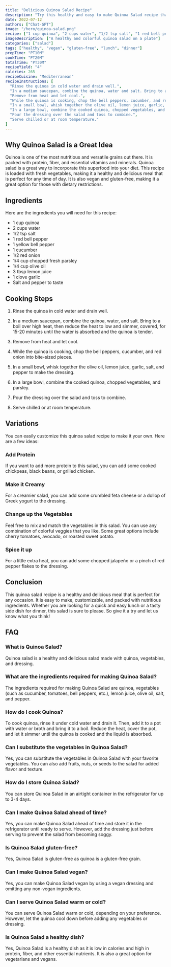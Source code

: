 ```yaml
---
title: "Delicious Quinoa Salad Recipe"
description: "Try this healthy and easy to make Quinoa Salad recipe that is perfect for any meal of the day. Made with fresh vegetables and protein-rich quinoa, this recipe is both nutritious and delicious!"
date: 2022-07-12
authors: ["Chat-GPT"]
image: "/hero/quinoa-salad.png"
recipe: ["1 cup quinoa", "2 cups water", "1/2 tsp salt", "1 red bell pepper", "1 yellow bell pepper", "1 cucumber", "1/2 red onion", "1/4 cup chopped fresh parsley", "1/4 cup olive oil", "3 tbsp lemon juice", "1 clove garlic", "Salt and pepper to taste"]
imageDescription: ["A healthy and colorful quinoa salad on a plate"]
categories: ["salad"]
tags: ["healthy", "vegan", "gluten-free", "lunch", "dinner"]
prepTime: "PT10M"
cookTime: "PT20M"
totalTime: "PT30M"
recipeYield: "4"
calories: 265
recipeCuisine: "Mediterranean"
recipeInstructions: [
  "Rinse the quinoa in cold water and drain well.",
  "In a medium saucepan, combine the quinoa, water and salt. Bring to a boil over high heat, then reduce the heat to low and simmer, covered, for 15-20 minutes until the water is absorbed and the quinoa is tender.",
  "Remove from heat and let cool.",
  "While the quinoa is cooking, chop the bell peppers, cucumber, and red onion into bite-sized pieces.",
  "In a small bowl, whisk together the olive oil, lemon juice, garlic, salt, and pepper to make the dressing.",
  "In a large bowl, combine the cooked quinoa, chopped vegetables, and parsley.",
  "Pour the dressing over the salad and toss to combine.",
  "Serve chilled or at room temperature."
]
---
```


## Why Quinoa Salad is a Great Idea

Quinoa is one of the most nutritious and versatile grains out there. It is packed with protein, fiber, and essential vitamins and minerals. Quinoa salad is a great way to incorporate this superfood into your diet. This recipe is loaded with fresh vegetables, making it a healthy and delicious meal that is perfect for any time of day. It is also vegan and gluten-free, making it a great option for those with dietary restrictions.

## Ingredients

Here are the ingredients you will need for this recipe:

- 1 cup quinoa
- 2 cups water
- 1/2 tsp salt
- 1 red bell pepper
- 1 yellow bell pepper
- 1 cucumber
- 1/2 red onion
- 1/4 cup chopped fresh parsley
- 1/4 cup olive oil
- 3 tbsp lemon juice
- 1 clove garlic
- Salt and pepper to taste

## Cooking Steps

1. Rinse the quinoa in cold water and drain well. 

2. In a medium saucepan, combine the quinoa, water, and salt. Bring to a boil over high heat, then reduce the heat to low and simmer, covered, for 15-20 minutes until the water is absorbed and the quinoa is tender.

3. Remove from heat and let cool.

4. While the quinoa is cooking, chop the bell peppers, cucumber, and red onion into bite-sized pieces.

5. In a small bowl, whisk together the olive oil, lemon juice, garlic, salt, and pepper to make the dressing.

6. In a large bowl, combine the cooked quinoa, chopped vegetables, and parsley.

7. Pour the dressing over the salad and toss to combine.

8. Serve chilled or at room temperature.

## Variations

You can easily customize this quinoa salad recipe to make it your own. Here are a few ideas:

### Add Protein

If you want to add more protein to this salad, you can add some cooked chickpeas, black beans, or grilled chicken.

### Make it Creamy

For a creamier salad, you can add some crumbled feta cheese or a dollop of Greek yogurt to the dressing.

### Change up the Vegetables

Feel free to mix and match the vegetables in this salad. You can use any combination of colorful veggies that you like. Some great options include cherry tomatoes, avocado, or roasted sweet potato.

### Spice it up

For a little extra heat, you can add some chopped jalapeño or a pinch of red pepper flakes to the dressing.

## Conclusion

This quinoa salad recipe is a healthy and delicious meal that is perfect for any occasion. It is easy to make, customizable, and packed with nutritious ingredients. Whether you are looking for a quick and easy lunch or a tasty side dish for dinner, this salad is sure to please. So give it a try and let us know what you think!

## FAQ

### What is Quinoa Salad?

Quinoa salad is a healthy and delicious salad made with quinoa, vegetables, and dressing.

### What are the ingredients required for making Quinoa Salad?

The ingredients required for making Quinoa Salad are quinoa, vegetables (such as cucumber, tomatoes, bell peppers, etc.), lemon juice, olive oil, salt, and pepper.

### How do I cook Quinoa?

To cook quinoa, rinse it under cold water and drain it. Then, add it to a pot with water or broth and bring it to a boil. Reduce the heat, cover the pot, and let it simmer until the quinoa is cooked and the liquid is absorbed.

### Can I substitute the vegetables in Quinoa Salad?

Yes, you can substitute the vegetables in Quinoa Salad with your favorite vegetables. You can also add fruits, nuts, or seeds to the salad for added flavor and texture.

### How do I store Quinoa Salad?

You can store Quinoa Salad in an airtight container in the refrigerator for up to 3-4 days.

### Can I make Quinoa Salad ahead of time?

Yes, you can make Quinoa Salad ahead of time and store it in the refrigerator until ready to serve. However, add the dressing just before serving to prevent the salad from becoming soggy.

### Is Quinoa Salad gluten-free?

Yes, Quinoa Salad is gluten-free as quinoa is a gluten-free grain.

### Can I make Quinoa Salad vegan?

Yes, you can make Quinoa Salad vegan by using a vegan dressing and omitting any non-vegan ingredients.

### Can I serve Quinoa Salad warm or cold?

You can serve Quinoa Salad warm or cold, depending on your preference. However, let the quinoa cool down before adding any vegetables or dressing.

### Is Quinoa Salad a healthy dish?

Yes, Quinoa Salad is a healthy dish as it is low in calories and high in protein, fiber, and other essential nutrients. It is also a great option for vegetarians and vegans.